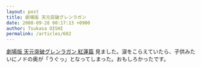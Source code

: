 ```yaml
---
layout: post
title: 劇場版 天元突破グレンラガン
date: 2008-09-28 00:17:13 +0900
author: Tsukasa OISHI
permalink: /articles/602
---
```


[劇場版 天元突破グレンラガン 紅蓮篇](http://www.gurren-lagann-movie.net/)
見ました。涙をこらえていたら、子供みたいにノドの奥が「うぐっ」となってしまった。おもしろかったです。

